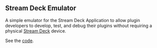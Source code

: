 ## Stream Deck Emulator

A simple emulator for the Stream Deck Application to allow plugin developers to develop, test, and debug their plugins without requiring a physical [Stream Deck][] device.

See the [code](https://github.com/FritzAndFriends/StreamDeckEmulator).

<!-- Reference Links -->

[Stream Deck]: https://www.elgato.com/gaming/stream-deck/ "Elgato's Stream Deck product page"
